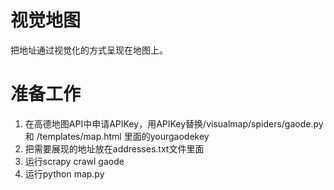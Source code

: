 # 视觉地图
把地址通过视觉化的方式呈现在地图上。

# 准备工作
1. 在高德地图API中申请APIKey，用APIKey替换/visualmap/spiders/gaode.py 和 /templates/map.html 里面的yourgaodekey
2. 把需要展现的地址放在addresses.txt文件里面
3. 运行scrapy crawl gaode
4. 运行python map.py

